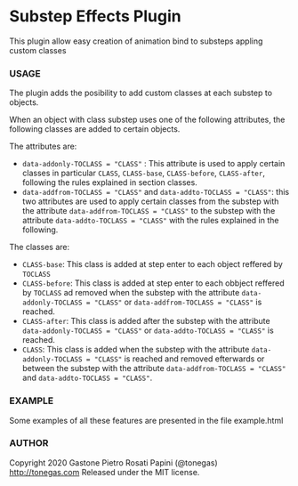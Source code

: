 Substep Effects Plugin
===============

This plugin allow easy creation of animation bind to substeps appling custom classes

### USAGE

The plugin adds the posibility to add custom classes at each substep to objects.

When an object with class substep uses one of the following attributes, the following classes are added to certain objects.

The attributes are:

- `data-addonly-TOCLASS = "CLASS"` : This attribute is used to apply certain classes in particular `CLASS`, `CLASS-base`, `CLASS-before`, `CLASS-after`, following the rules explained in section classes.
- `data-addfrom-TOCLASS = "CLASS"` and `data-addto-TOCLASS = "CLASS"`: this two attributes are used to apply certain classes from the substep with the attribute `data-addfrom-TOCLASS = "CLASS"` to the substep with the attribute `data-addto-TOCLASS = "CLASS"` with the rules explained in the following.

The classes are:
- `CLASS-base`: This class is added at step enter to each object reffered by `TOCLASS`
- `CLASS-before`: This class is added at step enter to each obbject reffered by `TOCLASS` ad removed when the substep with the attribute `data-addonly-TOCLASS = "CLASS"` or `data-addfrom-TOCLASS = "CLASS"` is reached.
- `CLASS-after`: This class is added after the substep with the attribute `data-addonly-TOCLASS = "CLASS"` or `data-addto-TOCLASS = "CLASS"` is reached.
- `CLASS`: This class is added when the substep with the attribute `data-addonly-TOCLASS = "CLASS"` is reached and removed efterwards or between the substep with the attribute `data-addfrom-TOCLASS = "CLASS"` and `data-addto-TOCLASS = "CLASS"`.

### EXAMPLE

Some examples of all these features are presented in the file example.html

### AUTHOR

Copyright 2020 Gastone Pietro Rosati Papini (@tonegas)
http://tonegas.com
Released under the MIT license.


